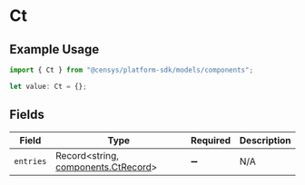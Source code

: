# Ct

## Example Usage

```typescript
import { Ct } from "@censys/platform-sdk/models/components";

let value: Ct = {};
```

## Fields

| Field                                                                      | Type                                                                       | Required                                                                   | Description                                                                |
| -------------------------------------------------------------------------- | -------------------------------------------------------------------------- | -------------------------------------------------------------------------- | -------------------------------------------------------------------------- |
| `entries`                                                                  | Record<string, [components.CtRecord](../../models/components/ctrecord.md)> | :heavy_minus_sign:                                                         | N/A                                                                        |